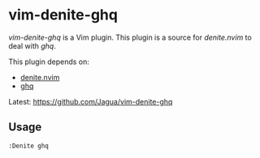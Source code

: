 # vim-denite-ghq

*vim-denite-ghq* is a Vim plugin. This plugin is a source for *denite.nvim* to deal with *ghq*.

This plugin depends on:
* [denite.nvim](https://github.com/Shougo/denite.nvim)
* [ghq](https://github.com/motemen/ghq)

Latest: https://github.com/Jagua/vim-denite-ghq


## Usage

```vim
:Denite ghq

```

